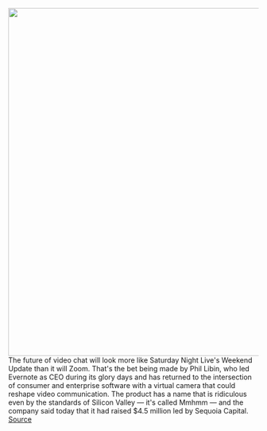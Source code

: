 <img src='https://cdn.vox-cdn.com/thumbor/GabItzFLmp0XRKl8bwAGxo-GDtA=/0x0:4458x2509/1200x800/filters:focal(1905x692:2617x1404)/cdn.vox-cdn.com/uploads/chorus_image/image/67026331/mmhmm_desktop.0.png' width='700px' /><br/>
The future of video chat will look more like Saturday Night Live's Weekend Update than it will Zoom. That's the bet being made by Phil Libin, who led Evernote as CEO during its glory days and has returned to the intersection of consumer and enterprise software with a virtual camera that could reshape video communication. The product has a name that is ridiculous even by the standards of Silicon Valley — it's called Mmhmm — and the company said today that it had raised $4.5 million led by Sequoia Capital.
<a href='https://www.theverge.com/2020/7/7/21314035/mmhmm-personal-video-presence-beta-phil-libin-sequoia-app'> Source <a/>